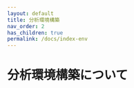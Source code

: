 ```yaml
---
layout: default
title: 分析環境構築
nav_order: 2
has_children: true
permalink: /docs/index-env
---
```


# 分析環境構築について